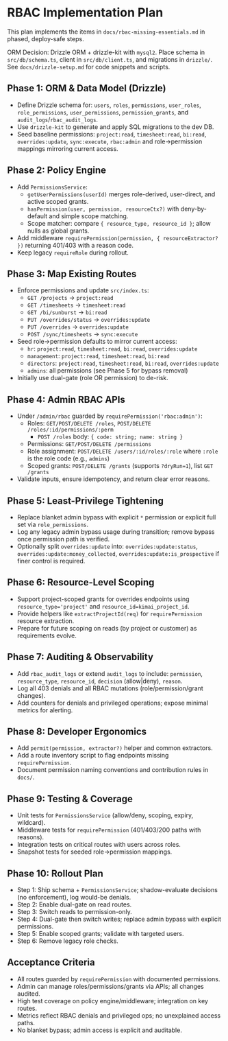 # RBAC Implementation Plan

This plan implements the items in `docs/rbac-missing-essentials.md` in phased, deploy-safe steps.

ORM Decision: Drizzle ORM + drizzle-kit with `mysql2`. Place schema in `src/db/schema.ts`, client in `src/db/client.ts`, and migrations in `drizzle/`. See `docs/drizzle-setup.md` for code snippets and scripts.

## Phase 1: ORM & Data Model (Drizzle)
- Define Drizzle schema for: `users`, `roles`, `permissions`, `user_roles`, `role_permissions`, `user_permissions`, `permission_grants`, and `audit_logs`/`rbac_audit_logs`.
- Use `drizzle-kit` to generate and apply SQL migrations to the dev DB.
- Seed baseline permissions: `project:read`, `timesheet:read`, `bi:read`, `overrides:update`, `sync:execute`, `rbac:admin` and role→permission mappings mirroring current access.

## Phase 2: Policy Engine
- Add `PermissionsService`:
  - `getUserPermissions(userId)` merges role-derived, user-direct, and active scoped grants.
  - `hasPermission(user, permission, resourceCtx?)` with deny-by-default and simple scope matching.
  - Scope matcher: compare `{ resource_type, resource_id }`; allow nulls as global grants.
- Add middleware `requirePermission(permission, { resourceExtractor? })` returning 401/403 with a reason code.
- Keep legacy `requireRole` during rollout.

## Phase 3: Map Existing Routes
- Enforce permissions and update `src/index.ts`:
  - `GET /projects` → `project:read`
  - `GET /timesheets` → `timesheet:read`
  - `GET /bi/sunburst` → `bi:read`
  - `PUT /overrides/status` → `overrides:update`
  - `PUT /overrides` → `overrides:update`
  - `POST /sync/timesheets` → `sync:execute`
- Seed role→permission defaults to mirror current access:
  - `hr`: `project:read`, `timesheet:read`, `bi:read`, `overrides:update`
  - `management`: `project:read`, `timesheet:read`, `bi:read`
  - `directors`: `project:read`, `timesheet:read`, `bi:read`, `overrides:update`
  - `admins`: all permissions (see Phase 5 for bypass removal)
- Initially use dual-gate (role OR permission) to de-risk.

## Phase 4: Admin RBAC APIs
- Under `/admin/rbac` guarded by `requirePermission('rbac:admin')`:
  - Roles: `GET/POST/DELETE /roles`, `POST/DELETE /roles/:id/permissions/:perm`
    - `POST /roles` body: `{ code: string; name: string }`
  - Permissions: `GET/POST/DELETE /permissions`
  - Role assignment: `POST/DELETE /users/:id/roles/:role` where `:role` is the role code (e.g., `admins`)
  - Scoped grants: `POST/DELETE /grants` (supports `?dryRun=1`), list `GET /grants`
- Validate inputs, ensure idempotency, and return clear error reasons.

## Phase 5: Least-Privilege Tightening
- Replace blanket admin bypass with explicit `*` permission or explicit full set via `role_permissions`.
- Log any legacy admin bypass usage during transition; remove bypass once permission path is verified.
- Optionally split `overrides:update` into: `overrides:update:status`, `overrides:update:money_collected`, `overrides:update:is_prospective` if finer control is required.

## Phase 6: Resource-Level Scoping
- Support project-scoped grants for overrides endpoints using `resource_type='project'` and `resource_id=kimai_project_id`.
- Provide helpers like `extractProjectId(req)` for `requirePermission` resource extraction.
- Prepare for future scoping on reads (by project or customer) as requirements evolve.

## Phase 7: Auditing & Observability
- Add `rbac_audit_logs` or extend `audit_logs` to include: `permission`, `resource_type`, `resource_id`, `decision` (allow|deny), `reason`.
- Log all 403 denials and all RBAC mutations (role/permission/grant changes).
- Add counters for denials and privileged operations; expose minimal metrics for alerting.

## Phase 8: Developer Ergonomics
- Add `permit(permission, extractor?)` helper and common extractors.
- Add a route inventory script to flag endpoints missing `requirePermission`.
- Document permission naming conventions and contribution rules in `docs/`.

## Phase 9: Testing & Coverage
- Unit tests for `PermissionsService` (allow/deny, scoping, expiry, wildcard).
- Middleware tests for `requirePermission` (401/403/200 paths with reasons).
- Integration tests on critical routes with users across roles.
- Snapshot tests for seeded role→permission mappings.

## Phase 10: Rollout Plan
- Step 1: Ship schema + `PermissionsService`; shadow-evaluate decisions (no enforcement), log would-be denials.
- Step 2: Enable dual-gate on read routes.
- Step 3: Switch reads to permission-only.
- Step 4: Dual-gate then switch writes; replace admin bypass with explicit permissions.
- Step 5: Enable scoped grants; validate with targeted users.
- Step 6: Remove legacy role checks.

## Acceptance Criteria
- All routes guarded by `requirePermission` with documented permissions.
- Admin can manage roles/permissions/grants via APIs; all changes audited.
- High test coverage on policy engine/middleware; integration on key routes.
- Metrics reflect RBAC denials and privileged ops; no unexplained access paths.
- No blanket bypass; admin access is explicit and auditable.
